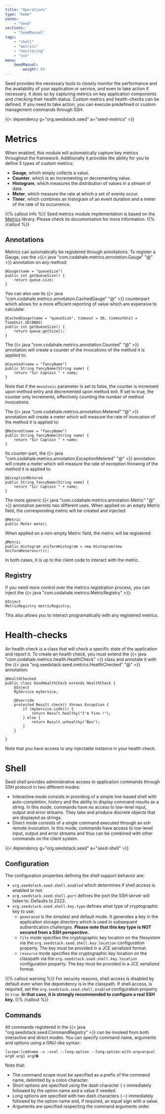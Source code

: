 ```yaml
---
title: "Operations"
type: "home"
zones:
    - "Seed"
sections:
    - "SeedManual"
tags:
    - "shell"
    - "metrics"
    - "monitoring"
    - "ssh"
menu:
    SeedManual:
        weight: 80
---
```


Seed provides the necessary tools to closely monitor the performance and the availability of your application or service,
and even to take action if necessary. It does so by capturing metrics on key application components and checking their 
health status. Custom metrics and health-checks can be defined. If you need to take action, you can execute predefined 
or custom management commands through SSH.<!--more-->
  
{{< dependency g="org.seedstack.seed" a="seed-metrics" >}}

# Metrics

When enabled, this module will automatically capture key metrics throughout the framework. Additionally it provides the
ability for you to define 5 types of custom metrics:

* **Gauge**, which simply collects a value.
* **Counter**, which is an incrementing or decrementing value.
* **Histogram**, which measures the distribution of values in a stream of data. 
* **Meter**, which measure the rate at which a set of events occur.
* **Timer**, which combines an histogram of an event duration and a meter of the rate of its occurrence.

{{% callout info %}}
Seed metrics module implementation is based on the [Metrics](http://metrics.codahale.com/) library. Please check its
documentation for more information.
{{% /callout %}}

## Annotations

Metrics can automatically be registered through annotations. To register a Gauge, use the <{{< java "com.codahale.metrics.annotation.Gauge" "@" >}}
annotation on any method:

    @Gauge(name = "queueSize")
    public int getQueueSize() {
        return queue.size;
    }

You can also use its {{< java "com.codahale.metrics.annotation.CachedGauge" "@" >}} counterpart which allows for a more efficient
reporting of value which are expensive to calculate:

    @CachedGauge(name = "queueSize", timeout = 30, timeoutUnit = TimeUnit.SECONDS)
    public int getQueueSize() {
        return queue.getSize();
    }

The {{< java "com.codahale.metrics.annotation.Counted" "@" >}} annotation will create a counter of the invocations of the
method it is applied to:

    @Counted(name = "fancyName")
    public String fancyName(String name) {
        return "Sir Captain " + name;
    }
    
Note that if the `monotonic` parameter is set to false, the counter is increment upon method entry and decremented upon
method exit. If set to true, the counter only increments, effectively counting the number of method invocations.

The {{< java "com.codahale.metrics.annotation.Metered" "@" >}} annotation will create a meter which will measure the
rate of invocation of the method it is applied to:

    @Metered(name = "fancyName")
    public String fancyName(String name) {
        return "Sir Captain " + name;
    }
    
Its counter-part, the {{< java "com.codahale.metrics.annotation.ExceptionMetered" "@" >}} annotation will create a meter
which will measure the rate of exception throwing of the method it is applied to:

    @ExceptionMetered
    public String fancyName(String name) {
        return "Sir Captain " + name;
    }
    
The more generic {{< java "com.codahale.metrics.annotation.Metric" "@" >}} annotation permits two different uses. When 
applied on an empty Metric field, the corresponding metric will be created and injected:

    @Metric
    public Meter meter;

When applied on a non-empty Metric field, the metric will be registered:

    @Metric
    public Histogram uniformHistogram = new Histogram(new UniformReservoir());
    
In both cases, it is up to the client code to interact with the metric.       

## Registry

If you need more control over the metrics registration process, you can inject the {{< java "com.codahale.metrics.MetricRegistry" >}}:

    @Inject
    MetricRegistry metricRegistry;
    
This also allows you to interact programatically with any registered metrics.

# Health-checks

An health check is a class that will check a specific state of the application and report it. To create an health check, 
you must extend the {{< java "com.codahale.metrics.health.HealthCheck" >}} class and annotate it with the 
{{< java "org.seedstack.seed.metrics.HealthChecked" "@" >}} annotation:

    @HealthChecked
	public class GoodHealthCheck extends HealthCheck {
	    @Inject
	    MyService myService;

		@Override
		protected Result check() throws Exception {
		    if (myService.isOk()) {
			    return Result.healthy("I'm fine !");
            } else {
                return Result.unhealthy("Boo");
            }
		}

	}

Note that you have access to any injectable instance in your health check.

# Shell

Seed shell provides administrative access to application commands through SSH protocol in two different modes:

* Interactive mode consists in providing of a simple line-based shell with auto-completion, history and the ability to display
command results as a string. In this mode, commands have no access to low-level input, output and error streams. They
take and produce discrete objects that are displayed as strings.
* Direct mode consists of a single command executed through an ssh remote invocation. In this mode, commands have
access to low-level input, output and error streams and thus can be combined with other commands on the client system.

{{< dependency g="org.seedstack.seed" a="seed-shell" >}}

## Configuration

The configuration properties defining the shell support behavior are:

* `org.seedstack.seed.shell.enabled` which determines if shell access is enabled or not.
* `org.seedstack.seed.shell.port` defines the port the SSH server will listen to. Defaults to 2222.
* `org.seedstack.seed.shell.key.type` defines what type of cryptographic key to use:
    * `generated` is the simplest and default mode. It generates a key in the application storage directory which is used 
    in subsequent authentication challenges. **Please note that this key type is NOT secured from a SSH perspective.**
    * `file` mode specifies the cryptographic key location on the filesystem via the `org.seedstack.seed.shell.key.location`
    configuration property. The key must be provided in a JCE serialized format.
    * `resource` mode specifies the cryptographic key location on the classpath via the `org.seedstack.seed.shell.key.location`
    configuration property. The key must be provided in a JCE serialized format.
   
{{% callout warning %}}
For security reasons, shell access is disabled by default even when the dependency is in the classpath. If shell access, 
is required, set the `org.seedstack.seed.shell.enabled` configuration property to `true`. **In that case, it is strongly 
recommended to configure a real SSH key.**
{{% /callout %}}    

## Commands

All commands registered in the {{< java "org.seedstack.seed.CommandRegistry" >}} can be invoked from both interactive 
and direct modes. You can specify command name, arguments and options using a GNU-like syntax:

    [scope:]cmdname -s -sval --long-option --long-option-with-arg=argval arg0 arg1 arg2�
    
Note that:
    
* The command scope must be specified as a prefix of the command name, delimited by a colon character.
* Short options are specified using the dash character (-) immediately followed by the option name and a value if needed.
* Long options are specified with two dash characters (--) immediately followed by the option name and, if required, an equal sign with a value.
* Arguments are specified respecting the command arguments order.


